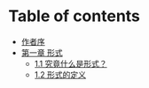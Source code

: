# Table of contents

* [作者序](README.md)
* [第一章 形式](chapter01/README.md)
  * [1.1 究竟什么是形式？](chapter01/1.1-jiu-jing-shen-me-shi-xing-shi.md)
  * [1.2 形式的定义](chapter01/1.2-xing-shi-de-ding-yi.md)

